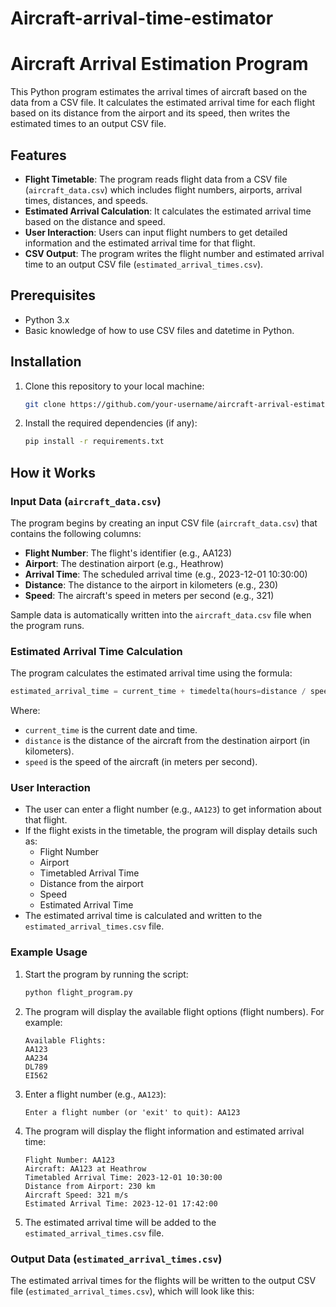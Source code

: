 # Aircraft-arrival-time-estimator

# Aircraft Arrival Estimation Program

This Python program estimates the arrival times of aircraft based on the data from a CSV file. It calculates the estimated arrival time for each flight based on its distance from the airport and its speed, then writes the estimated times to an output CSV file.

## Features

- **Flight Timetable**: The program reads flight data from a CSV file (`aircraft_data.csv`) which includes flight numbers, airports, arrival times, distances, and speeds.
- **Estimated Arrival Calculation**: It calculates the estimated arrival time based on the distance and speed.
- **User Interaction**: Users can input flight numbers to get detailed information and the estimated arrival time for that flight.
- **CSV Output**: The program writes the flight number and estimated arrival time to an output CSV file (`estimated_arrival_times.csv`).

## Prerequisites

- Python 3.x
- Basic knowledge of how to use CSV files and datetime in Python.

## Installation

1. Clone this repository to your local machine:
    ```bash
    git clone https://github.com/your-username/aircraft-arrival-estimation.git
    ```

2. Install the required dependencies (if any):
    ```bash
    pip install -r requirements.txt
    ```

## How it Works

### Input Data (`aircraft_data.csv`)

The program begins by creating an input CSV file (`aircraft_data.csv`) that contains the following columns:

- **Flight Number**: The flight's identifier (e.g., AA123)
- **Airport**: The destination airport (e.g., Heathrow)
- **Arrival Time**: The scheduled arrival time (e.g., 2023-12-01 10:30:00)
- **Distance**: The distance to the airport in kilometers (e.g., 230)
- **Speed**: The aircraft's speed in meters per second (e.g., 321)

Sample data is automatically written into the `aircraft_data.csv` file when the program runs.

### Estimated Arrival Time Calculation

The program calculates the estimated arrival time using the formula:

```python
estimated_arrival_time = current_time + timedelta(hours=distance / speed)
```

Where:
- `current_time` is the current date and time.
- `distance` is the distance of the aircraft from the destination airport (in kilometers).
- `speed` is the speed of the aircraft (in meters per second).

### User Interaction

- The user can enter a flight number (e.g., `AA123`) to get information about that flight.
- If the flight exists in the timetable, the program will display details such as:
    - Flight Number
    - Airport
    - Timetabled Arrival Time
    - Distance from the airport
    - Speed
    - Estimated Arrival Time
- The estimated arrival time is calculated and written to the `estimated_arrival_times.csv` file.

### Example Usage

1. Start the program by running the script:
    ```bash
    python flight_program.py
    ```

2. The program will display the available flight options (flight numbers). For example:
    ```
    Available Flights:
    AA123
    AA234
    DL789
    EI562
    ```

3. Enter a flight number (e.g., `AA123`):
    ```
    Enter a flight number (or 'exit' to quit): AA123
    ```

4. The program will display the flight information and estimated arrival time:
    ```
    Flight Number: AA123
    Aircraft: AA123 at Heathrow
    Timetabled Arrival Time: 2023-12-01 10:30:00
    Distance from Airport: 230 km
    Aircraft Speed: 321 m/s
    Estimated Arrival Time: 2023-12-01 17:42:00
    ```

5. The estimated arrival time will be added to the `estimated_arrival_times.csv` file.

### Output Data (`estimated_arrival_times.csv`)

The estimated arrival times for the flights will be written to the output CSV file (`estimated_arrival_times.csv`), which will look like this:


